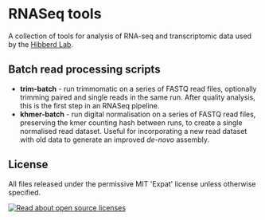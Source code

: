 RNASeq tools
============

A collection of tools for analysis of RNA-seq and transcriptomic data used by the [Hibberd Lab](http://hibberdlab.github.io).

## Batch read processing scripts

* **trim-batch** - run trimmomatic on a series of FASTQ read files, optionally trimming paired and single reads in the same run. After quality analysis, this is the first step in an RNASeq pipeline.
* **khmer-batch** - run digital normalisation on a series of FASTQ read files, preserving the kmer counting hash between runs, to create a single normalised read dataset. Useful for incorporating a new read dataset with old data to generate an improved *de-novo* assembly.


## License

All files released under the permissive MIT 'Expat' license unless otherwise specified.

[![Read about open source licenses](http://opensource.org/trademarks/osi-certified/web/osi-certified-120x100.png)](http://opensource.org/docs/definition.php)